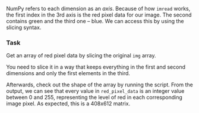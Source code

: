NumPy refers to each dimension as an <i>axis</i>.
Because of how `imread` works, the first index in the 3rd axis is the red pixel data for our image. 
The second contains green and the third one – blue.
We can access this by using the slicing syntax.

### Task
Get an array of red pixel data by slicing the original `img` array. 

<div class="hint">You need to slice it in a way that keeps everything in the first and second 
dimensions and only the first elements in the third.</div>

Afterwards, check out the shape of the array by running the script. 
From the output, we can see that every value in `red_pixel_data` is an integer value between 
0 and 255, representing the level of red in each corresponding image pixel.
As expected, this is a 408x612 matrix.